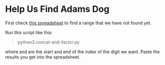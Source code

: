 # Help Us Find Adams Dog

First check [this spreadsheet](https://docs.google.com/spreadsheets/d/1SkFcZgmzvBuB4LUJjxDwDxqWGS1LWBauwhXssd8MjQo/edit) to find a range that we have not found yet.

Run this script like this:

> python3 concat-and-factor.py <first number> <second number>

where <first number> and <second number> are the start and end of the index of the digit we want. Paste the results you get into the spreadsheet.
